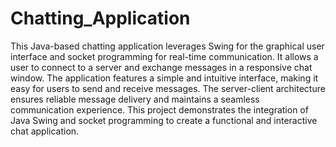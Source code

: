 # Chatting_Application
This Java-based chatting application leverages Swing for the graphical user interface and socket programming for real-time communication. It allows a user to connect to a server and exchange messages in a responsive chat window. The application features a simple and intuitive interface, making it easy for users to send and receive messages. The server-client architecture ensures reliable message delivery and maintains a seamless communication experience. This project demonstrates the integration of Java Swing and socket programming to create a functional and interactive chat application.
